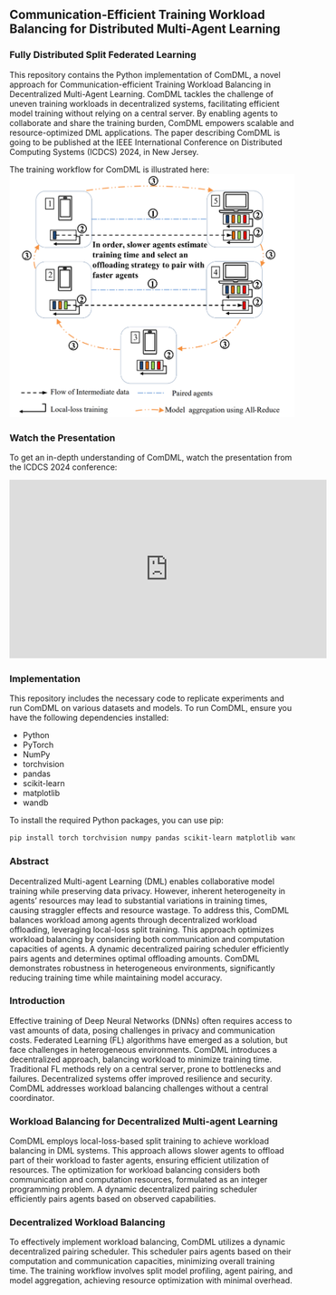 ## Communication-Efficient Training Workload Balancing for Distributed Multi-Agent Learning
### Fully Distributed Split Federated Learning

This repository contains the Python implementation of ComDML, a novel approach for Communication-efficient Training Workload Balancing in Decentralized Multi-Agent Learning. ComDML tackles the challenge of uneven training workloads in decentralized systems, facilitating efficient model training without relying on a central server. By enabling agents to collaborate and share the training burden, ComDML empowers scalable and resource-optimized DML applications. The paper describing ComDML is going to be published at the IEEE International Conference on Distributed Computing Systems (ICDCS) 2024, in New Jersey.

The training workflow for ComDML is illustrated here:
![Training Process](https://github.com/mahmoudsajjadi/ComDML/blob/main/training_process.png)


### Watch the Presentation
To get an in-depth understanding of ComDML, watch the presentation from the ICDCS 2024 conference:

<iframe width="560" height="315" src="https://www.youtube.com/embed/62QmwyW5tqc" frameborder="0" allow="accelerometer; autoplay; clipboard-write; encrypted-media; gyroscope; picture-in-picture" allowfullscreen></iframe>



### Implementation
This repository includes the necessary code to replicate experiments and run ComDML on various datasets and models. To run ComDML, ensure you have the following dependencies installed:

- Python
- PyTorch
- NumPy
- torchvision
- pandas
- scikit-learn
- matplotlib
- wandb

To install the required Python packages, you can use pip:

```bash
pip install torch torchvision numpy pandas scikit-learn matplotlib wandb
```

### Abstract
Decentralized Multi-agent Learning (DML) enables collaborative model training while preserving data privacy. However, inherent heterogeneity in agents’ resources may lead to substantial variations in training times, causing straggler effects and resource wastage. To address this, ComDML balances workload among agents through decentralized workload offloading, leveraging local-loss split training. This approach optimizes workload balancing by considering both communication and computation capacities of agents. A dynamic decentralized pairing scheduler efficiently pairs agents and determines optimal offloading amounts. ComDML demonstrates robustness in heterogeneous environments, significantly reducing training time while maintaining model accuracy.

### Introduction
Effective training of Deep Neural Networks (DNNs) often requires access to vast amounts of data, posing challenges in privacy and communication costs. Federated Learning (FL) algorithms have emerged as a solution, but face challenges in heterogeneous environments. ComDML introduces a decentralized approach, balancing workload to minimize training time. Traditional FL methods rely on a central server, prone to bottlenecks and failures. Decentralized systems offer improved resilience and security. ComDML addresses workload balancing challenges without a central coordinator.

### Workload Balancing for Decentralized Multi-agent Learning
ComDML employs local-loss-based split training to achieve workload balancing in DML systems. This approach allows slower agents to offload part of their workload to faster agents, ensuring efficient utilization of resources. The optimization for workload balancing considers both communication and computation resources, formulated as an integer programming problem. A dynamic decentralized pairing scheduler efficiently pairs agents based on observed capabilities.

### Decentralized Workload Balancing
To effectively implement workload balancing, ComDML utilizes a dynamic decentralized pairing scheduler. This scheduler pairs agents based on their computation and communication capacities, minimizing overall training time. The training workflow involves split model profiling, agent pairing, and model aggregation, achieving resource optimization with minimal overhead.


